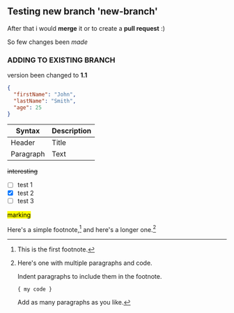 ## Testing new branch 'new-branch'

After that i would __merge__ it or to create a __pull request__ :)

So few changes been *made*

### ADDING TO EXISTING BRANCH

version been changed to __1.1__

```json
{
  "firstName": "John",
  "lastName": "Smith",
  "age": 25
}
```

| Syntax | Description |
| --- | ----------- |
| Header | Title |
| Paragraph | Text |


~~interesting~~

- [ ] test 1
- [x] test 2
- [ ] test 3

<mark>marking<mark>

Here's a simple footnote,[^1] and here's a longer one.[^bignote]

[^1]: This is the first footnote.

[^bignote]: Here's one with multiple paragraphs and code.

    Indent paragraphs to include them in the footnote.

    ```{ my code }```

    Add as many paragraphs as you like.
  

